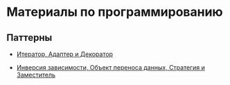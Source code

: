# Материалы по программированию

## Паттерны

* [Итератор, Адаптер и Декоратор](patterns/iterator/README.md)

* [Инверсия зависимости, Объект переноса данных, Стратегия и Заместитель](patterns/dependency-inversion/README.md)

